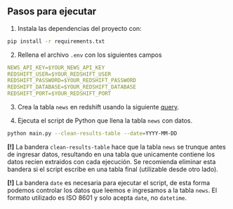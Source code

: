 ## Pasos para ejecutar
1. Instala las dependencias del proyecto con:
```bash
pip install -r requirements.txt
```

2. Rellena el archivo `.env` con los siguientes campos
```yml
NEWS_API_KEY=$YOUR_NEWS_API_KEY
REDSHIFT_USER=$YOUR_REDSHIFT_USER
REDSHIFT_PASSWORD=$YOUR_REDSHIFT_PASSWORD
REDSHIFT_DATABASE=$YOUR_REDSHIFT_DATABASE
REDSHIFT_PORT=$YOUR_REDSHIFT_PORT
```

3. Crea la tabla `news` en redshift usando la siguiente [query](sql/01_create_table_news.sql).

4. Ejecuta el script de Python que llena la tabla `news` con datos.
```bash
python main.py --clean-results-table --date=YYYY-MM-DD
```
__[!]__ La bandera `clean-results-table` hace que la tabla `news` se trunque antes de ingresar datos, resultando en una tabla que unicamente contiene los datos recíen extraidos con cada ejecución. Se recomienda eliminar esta bandera si el script escribe en una tabla final (utilizable desde otro lado).

__[!]__ La bandera `date` es necesaria para ejecutar el script, de esta forma podemos controlar los datos que leemos e ingresamos a la tabla `news`. El formato utilizado es ISO 8601 y solo acepta `date`, no `datetime`.